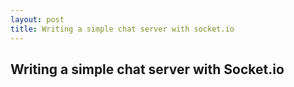 ```yaml
---
layout: post
title: Writing a simple chat server with socket.io
---
```


## Writing a simple chat server with Socket.io

